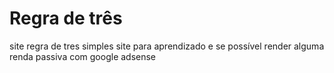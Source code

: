 # Regra de três
site regra de tres simples
site para aprendizado e se possível render alguma renda passiva com google adsense
